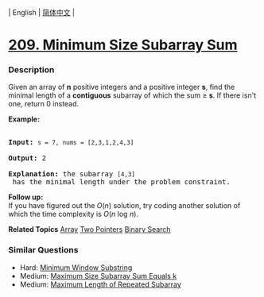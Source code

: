 | English | [简体中文](README.md) |

# [209. Minimum Size Subarray Sum](https://leetcode-cn.com/problems/minimum-size-subarray-sum)
 ### Description
<p>Given an array of <strong>n</strong> positive integers and a positive integer <strong>s</strong>, find the minimal length of a <b>contiguous</b> subarray of which the sum &ge; <strong>s</strong>. If there isn&#39;t one, return 0 instead.</p>

<p><strong>Example:&nbsp;</strong></p>

<pre>
<strong>Input:</strong> <code>s = 7, nums = [2,3,1,2,4,3]</code>
<strong>Output:</strong> 2
<strong>Explanation: </strong>the subarray <code>[4,3]</code> has the minimal length under the problem constraint.</pre>

<div class="spoilers"><b>Follow up:</b></div>

<div class="spoilers">If you have figured out the <i>O</i>(<i>n</i>) solution, try coding another solution of which the time complexity is <i>O</i>(<i>n</i> log <i>n</i>).&nbsp;</div>

**Related Topics**  [Array](https://leetcode-cn.com/tag/array) [Two Pointers](https://leetcode-cn.com/tag/two-pointers) [Binary Search](https://leetcode-cn.com/tag/binary-search) 

### Similar Questions
 - Hard:	[Minimum Window Substring](https://leetcode-cn.com/problems/minimum-window-substring) 
 - Medium:	[Maximum Size Subarray Sum Equals k](https://leetcode-cn.com/problems/maximum-size-subarray-sum-equals-k) 
 - Medium:	[Maximum Length of Repeated Subarray](https://leetcode-cn.com/problems/maximum-length-of-repeated-subarray) 
